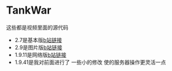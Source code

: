 # TankWar #

这些都是视频里面的源代码
* 2.7是基本版[b站链接](http://www.bilibili.com/video/av5949029/)
* 2.9是图片版[b站链接](http://www.bilibili.com/video/av7436669/)
* 1.9.11是网络版[b站链接](http://www.bilibili.com/video/av10353062/)
* 1.9.41是我对前面进行了 一些小的修改 使的服务器操作更灵活一点
